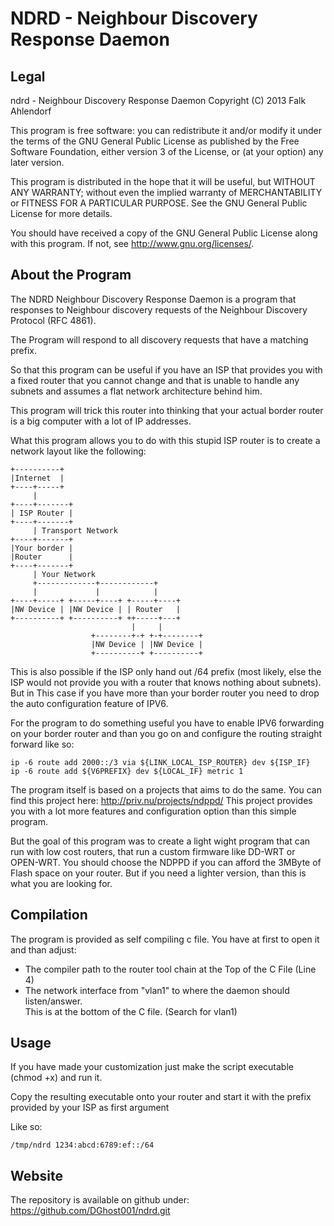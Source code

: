 NDRD - Neighbour Discovery Response Daemon
===========================================

Legal
------
ndrd - Neighbour Discovery Response Daemon
Copyright (C) 2013  Falk Ahlendorf
 
This program is free software: you can redistribute it and/or modify
it under the terms of the GNU General Public License as published by
the Free Software Foundation, either version 3 of the License, or
(at your option) any later version.

This program is distributed in the hope that it will be useful,
but WITHOUT ANY WARRANTY; without even the implied warranty of
MERCHANTABILITY or FITNESS FOR A PARTICULAR PURPOSE.  See the
GNU General Public License for more details.

You should have received a copy of the GNU General Public License
along with this program.  If not, see <http://www.gnu.org/licenses/>.

About the Program
------------------
The NDRD Neighbour Discovery Response Daemon is a program that responses to 
Neighbour discovery requests of the Neighbour Discovery Protocol (RFC 4861). 

The Program will respond to all discovery requests that have a matching prefix.

So that this program can be useful if you have an ISP that provides you 
with a fixed router that you cannot change and that is unable to handle any 
subnets and assumes a flat network architecture behind him.

This program will trick this router into thinking that your actual border 
router is a big computer with a lot of IP addresses.

What this program allows you to do with this stupid ISP router is to create a 
network layout like the following:

    +----------+
    |Internet  |
    +----+-----+
         | 
    +----+-------+
    | ISP Router |
    +----+-------+
         | Transport Network
    +----+-------+
    |Your border |
    |Router      |
    +----+-------+
         | Your Network
         +-------------+------------+
         |             |            |
    +----+-----+ +-----+----+ +-----+----+
    |NW Device | |NW Device | | Router   |
    +----------+ +----------+ ++-----+---+
                               |     |
                      +--------+-+ +-+--------+
                      |NW Device | |NW Device |
                      +----------+ +----------+

This is also possible if the ISP only hand out /64 prefix (most likely, else 
the ISP would not provide you with a router that knows nothing about 
subnets). But in This case if you have more than your border router you need to 
drop the auto configuration feature of IPV6.

For the program to do something useful you have to enable IPV6 forwarding on 
your border router and than you go on and configure the routing straight 
forward like so:

    ip -6 route add 2000::/3 via ${LINK_LOCAL_ISP_ROUTER} dev ${ISP_IF}
    ip -6 route add ${V6PREFIX} dev ${LOCAL_IF} metric 1

The program itself is based on a projects that aims to do the same. You can 
find this project here: <http://priv.nu/projects/ndppd/>
This project provides you with a lot more features and configuration option 
than this simple program. 

But the goal of this program was to create a light wight program that can run 
with low cost routers, that run a custom firmware like DD-WRT or OPEN-WRT. 
You should choose the NDPPD if you can afford the 3MByte of Flash space on your 
router. But if you need a lighter version, than this is what you are looking 
for.

Compilation 
-------------
The program is provided as self compiling c file. You have at first to open it 
and than adjust:
* The compiler path to the router tool chain at the Top of the C File (Line 4)
* The network interface from "vlan1" to where the daemon should listen/answer.  
  This is at the bottom of the C file. (Search for vlan1)

Usage
-------
If you have made your customization just make the script executable (chmod +x) 
and run it.

Copy the resulting executable onto your router and start it with the prefix 
provided by your ISP as first argument

Like so:

    /tmp/ndrd 1234:abcd:6789:ef::/64

Website
-------
The repository is available on github under:
 <https://github.com/DGhost001/ndrd.git>


